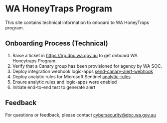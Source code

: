 # WA HoneyTraps Program

This site contains technical information to onboard to WA HoneyTraps program.

## Onboarding Process (Technical)

1. Raise a ticket in <https://irp.dpc.wa.gov.au> to get onboard WA Honeytraps Program.
2. Verify that a Canary group has been provisioned for agency by WA SOC.
3. Deploy integration webhook logic-apps [send-canary-alert-webhook](arm-templates/send-canary-alert-webhook/README.md)
4. Deploy analytic rules for Microsoft Sentinel [analytic-rules](arm-templates/analytic-rules/README.md)
5. Ensure analytic rules and logic-apps were enabled
6. Initiate end-to-end test to generate alert

## Feedback
For questions or feedback, please contact cybersecurity@dpc.wa.gov.au